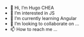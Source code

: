 - 👋 Hi, I’m Hugo CHEA
- 👀 I’m interested in JS
- 🌱 I’m currently learning Angular
- 💞️ I’m looking to collaborate on ...
- 📫 How to reach me ...

<!---
HugoChea/HugoChea is a ✨ special ✨ repository because its `README.md` (this file) appears on your GitHub profile.
You can click the Preview link to take a look at your changes.
--->
